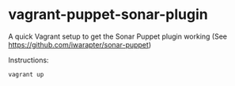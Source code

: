 # vagrant-puppet-sonar-plugin

A quick Vagrant setup to get the Sonar Puppet plugin working (See https://github.com/iwarapter/sonar-puppet)

Instructions:

```bash
vagrant up
```
